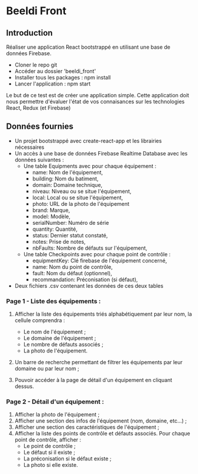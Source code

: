 
# __**Beeldi Front**__

## Introduction
Réaliser une application React bootstrappé  en utilisant une base de données Firebase.

- Cloner le repo git
- Accéder au dossier 'beeldi_front'
- Installer tous les packages : npm install
- Lancer l'application : npm start 

Le but de ce test est de créer une application simple. Cette application doit nous permettre d'évaluer l'état de vos connaisances sur les technologies React, Redux (et Firebase)

## Données fournies

- Un projet bootstrappé avec create-react-app et les librairies nécessaires
- Un accès à une base de données Firebase Realtime Database avec les données suivantes :
    - Une table Equipments avec pour chaque équipement :
        - name: Nom de l'équipement,
        - building: Nom du batiment,
        - domain: Domaine technique,
        - niveau: Niveau ou se situe l'équipement,
        - local: Local ou se situe l'équipement,
        - photo: URL de la photo de l'équipement
        - brand: Marque,
        - model: Modèle,
        - serialNumber: Numéro de série
        - quantity: Quantité,
        - status: Dernier statut constaté,
        - notes: Prise de notes,
        - nbFaults: Nombre de défauts sur l'équipement,
    - Une table Checkpoints avec pour chaque point de contrôle :
        - equipmentKey: Clé firebase de l'équipement concerné,
        - name: Nom du point de contrôle,
        - fault: Nom du défaut (optionnel),
        - recommandation: Préconisation (si défaut),
- Deux fichiers .csv contenant les données de ces deux tables

### Page 1 - Liste des équipements :

1. Afficher la liste des équipements triés alphabétiquement par leur nom, la cellule comprendra :	
	- Le nom de l'équipement ;
	- Le domaine de l'équipement ;
	- Le nombre de défauts associés ;
	- La photo de l'équipement.
	
2. Un barre de recherche permettant de filtrer les équipements par leur domaine ou par leur nom ;
3. Pouvoir accéder à la page de détail d'un équipement en cliquant dessus.

### Page 2 - Détail d'un équipement : 

1. Afficher la photo de l'équipement ;
2. Afficher une section des infos de l'équipement (nom, domaine, etc...) ;
3. Afficher une section des caractéristiques de l'équipement ;
4. Afficher la liste des points de contrôle et défauts associés. Pour chaque point de contrôle, afficher :
	- Le point de contrôle ;
	- Le défaut si il existe ;
	- La préconisation si le défaut existe ;
	- La photo si elle existe.

